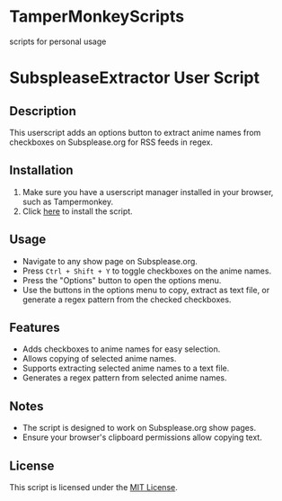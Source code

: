# TamperMonkeyScripts
scripts for personal usage

# SubspleaseExtractor User Script

## Description
This userscript adds an options button to extract anime names from checkboxes on Subsplease.org for RSS feeds in regex.

## Installation
1. Make sure you have a userscript manager installed in your browser, such as Tampermonkey.
2. Click [here](https://raw.githubusercontent.com/BlueMountainBlackTea/TamperMonkeyScripts/main/SubspleaseExtractor.user) to install the script.

## Usage
- Navigate to any show page on Subsplease.org.
- Press `Ctrl + Shift + Y` to toggle checkboxes on the anime names.
- Press the "Options" button to open the options menu.
- Use the buttons in the options menu to copy, extract as text file, or generate a regex pattern from the checked checkboxes.

## Features
- Adds checkboxes to anime names for easy selection.
- Allows copying of selected anime names.
- Supports extracting selected anime names to a text file.
- Generates a regex pattern from selected anime names.

## Notes
- The script is designed to work on Subsplease.org show pages.
- Ensure your browser's clipboard permissions allow copying text.

## License
This script is licensed under the [MIT License](https://github.com/BlueMountainBlackTea/TamperMonkeyScripts/blob/main/LICENSE).

